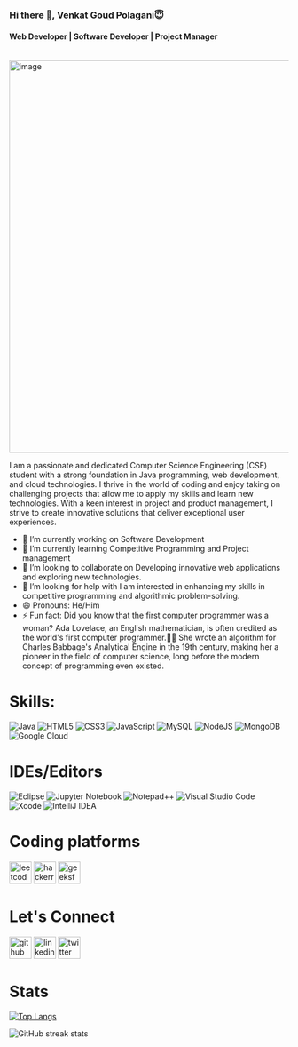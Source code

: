 ### Hi there 👋, Venkat Goud Polagani😇
#### Web Developer | Software Developer | Project Manager
&emsp;&emsp;&emsp;&emsp;&emsp;&emsp;&emsp;<img width="706" alt="image" src="https://github.com/Venkat-polagani7/Venkat-polagani7/assets/103422239/07e1d052-20a3-4289-a576-c9e1eeba26f0">

I am a passionate and dedicated Computer Science Engineering (CSE) student with a strong foundation in Java programming, web development, and cloud technologies. 
I thrive in the world of coding and enjoy taking on challenging projects that allow me to apply my skills and learn new technologies. 
With a keen interest in project and product management, I strive to create innovative solutions that deliver exceptional user experiences.

- 🔭 I’m currently working on Software Development 
- 🌱 I’m currently learning Competitive Programming and Project management 
- 👯 I’m looking to collaborate on Developing innovative web applications and exploring new technologies. 
- 🤔 I’m looking for help with I am interested in enhancing my skills in competitive programming and algorithmic problem-solving. 
- 😄 Pronouns: He/Him 
- ⚡ Fun fact: Did you know that the first computer programmer was a woman? Ada Lovelace, an English mathematician, is often credited as the world's first computer programmer.👩‍💻 She wrote an algorithm for Charles Babbage's Analytical Engine in the 19th century, making her a pioneer in the field of computer science, long before the modern concept of programming even existed.


# Skills: 
![Java](https://img.shields.io/badge/java-%23ED8B00.svg?style=for-the-badge&logo=openjdk&logoColor=white)
![HTML5](https://img.shields.io/badge/html5-%23E34F26.svg?style=for-the-badge&logo=html5&logoColor=white)
![CSS3](https://img.shields.io/badge/css3-%231572B6.svg?style=for-the-badge&logo=css3&logoColor=white)
![JavaScript](https://img.shields.io/badge/javascript-%23323330.svg?style=for-the-badge&logo=javascript&logoColor=%23F7DF1E)
![MySQL](https://img.shields.io/badge/mysql-%2300f.svg?style=for-the-badge&logo=mysql&logoColor=white)
![NodeJS](https://img.shields.io/badge/node.js-6DA55F?style=for-the-badge&logo=node.js&logoColor=white)
![MongoDB](https://img.shields.io/badge/MongoDB-%234ea94b.svg?style=for-the-badge&logo=mongodb&logoColor=white)
![Google Cloud](https://img.shields.io/badge/GoogleCloud-%234285F4.svg?style=for-the-badge&logo=google-cloud&logoColor=white)

# IDEs/Editors
![Eclipse](https://img.shields.io/badge/Eclipse-FE7A16.svg?style=for-the-badge&logo=Eclipse&logoColor=white)
![Jupyter Notebook](https://img.shields.io/badge/jupyter-%23FA0F00.svg?style=for-the-badge&logo=jupyter&logoColor=white)
![Notepad++](https://img.shields.io/badge/Notepad++-90E59A.svg?style=for-the-badge&logo=notepad%2b%2b&logoColor=black)
![Visual Studio Code](https://img.shields.io/badge/Visual%20Studio%20Code-0078d7.svg?style=for-the-badge&logo=visual-studio-code&logoColor=white)
![Xcode](https://img.shields.io/badge/Xcode-007ACC?style=for-the-badge&logo=Xcode&logoColor=white)
![IntelliJ IDEA](https://img.shields.io/badge/IntelliJIDEA-000000.svg?style=for-the-badge&logo=intellij-idea&logoColor=white)


# Coding platforms

[<img src='https://cdn.jsdelivr.net/npm/simple-icons@3.0.1/icons/leetcode.svg' alt='leetcode' height='40'>](https://leetcode.com/Venkat_Goud_P/) [<img src='https://cdn.jsdelivr.net/npm/simple-icons@3.0.1/icons/hackerrank.svg' alt='hackerrank' height='40'>](https://www.hackerrank.com/Venkat_Goud_P?hr_r=1)  [<img src='https://cdn.jsdelivr.net/npm/simple-icons@3.0.1/icons/geeksforgeeks.svg' alt='geeksforgeeks' height='40'>](https://auth.geeksforgeeks.org/user/venkat_p/?utm_source=geeksforgeeks&utm_medium=my_profile&utm_campaign=auth_user)  

# Let's Connect

[<img src='https://cdn.jsdelivr.net/npm/simple-icons@3.0.1/icons/github.svg' alt='github' height='40'>](https://github.com/Venkat-polagani7)  [<img src='https://cdn.jsdelivr.net/npm/simple-icons@3.0.1/icons/linkedin.svg' alt='linkedin' height='40'>](https://www.linkedin.com/in/venkatgoudpolagani/)  [<img src='https://cdn.jsdelivr.net/npm/simple-icons@3.0.1/icons/twitter.svg' alt='twitter' height='40'>](https://twitter.com/1817_venkat)  

# Stats

[![Top Langs](https://github-readme-stats.vercel.app/api/top-langs/?username=Venkat-polagani7)](https://github.com/anuraghazra/github-readme-stats) 

![GitHub streak stats](https://streak-stats.demolab.com/?user=Venkat-polagani7)  
 

